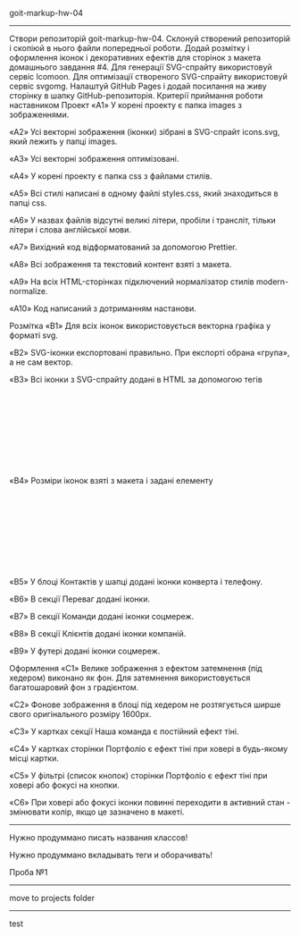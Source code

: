 goit-markup-hw-04

---

Створи репозиторій goit-markup-hw-04. Склонуй створений репозиторій і скопіюй в
нього файли попередньої роботи. Додай розмітку і оформлення іконок і
декоративних ефектів для сторінок з макета домашнього завдання #4. Для генерації
SVG-спрайту використовуй сервіс Icomoon. Для оптимізації створеного SVG-спрайту
використовуй сервіс svgomg. Налаштуй GitHub Pages і додай посилання на живу
сторінку в шапку GitHub-репозиторія. Критерії приймання роботи наставником
Проект «A1» У корені проекту є папка images з зображеннями.

«A2» Усі векторні зображення (іконки) зібрані в SVG-спрайт icons.svg, який
лежить у папці images.

«A3» Усі векторні зображення оптимізовані.

«A4» У корені проекту є папка css з файлами стилів.

«A5» Всі стилі написані в одному файлі styles.css, який знаходиться в папці css.

«A6» У назвах файлів відсутні великі літери, пробіли і трансліт, тільки літери і
слова англійської мови.

«A7» Вихідний код відформатований за допомогою Prettier.

«A8» Всі зображення та текстовий контент взяті з макета.

«A9» На всіх HTML-сторінках підключений нормалізатор стилів modern-normalize.

«A10» Код написаний з дотриманням настанови.

Розмітка «B1» Для всіх іконок використовується векторна графіка у форматі svg.

«B2» SVG-іконки експортовані правильно. При експорті обрана «група», а не сам
вектор.

«B3» Всі іконки з SVG-спрайту додані в HTML за допомогою тегів <svg> і <use>

«B4» Розміри іконок взяті з макета і задані елементу <svg> в HTML-файлі.

«B5» У блоці Контактів у шапці додані іконки конверта і телефону.

«B6» В секції Переваг додані іконки.

«B7» В секції Команди додані іконки соцмереж.

«B8» В секції Клієнтів додані іконки компаній.

«B9» У футері додані іконки соцмереж.

Оформлення «C1» Велике зображення з ефектом затемнення (під хедером) виконано як
фон. Для затемнення використовується багатошаровий фон з градієнтом.

«C2» Фонове зображення в блоці під хедером не розтягується ширше свого
оригінального розміру 1600рх.

«C3» У картках секції Наша команда є постійний ефект тіні.

«C4» У картках сторінки Портфоліо є ефект тіні при ховері в будь-якому місці
картки.

«C5» У фільтрі (список кнопок) сторінки Портфоліо є ефект тіні при ховері або
фокусі на кнопки.

«C6» При ховері або фокусі іконки повинні переходити в активний стан - змінювати
колір, якщо це зазначено в макеті.

---

Нужно продуммано писать названия классов!

Нужно продуммано вкладывать теги и оборачивать!

Проба №1

---

move to projects folder

---

test
